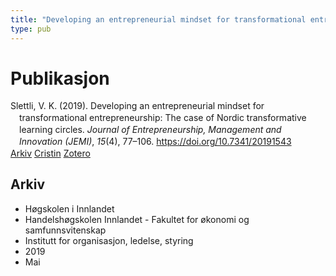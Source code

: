 ```yaml
---
title: "Developing an entrepreneurial mindset for transformational entrepreneurship: The case of Nordic transformative learning circles"
type: pub
---
```

<h1>Publikasjon</h1>
<article id="csl-bib-container-5B49AJZH" class="csl-bib-container">
  <div class="csl-bib-body" style="line-height: 1.35; padding-left: 1em; text-indent:-1em;">
  <div class="csl-entry">Slettli, V. K. (2019). Developing an entrepreneurial mindset for transformational entrepreneurship: The case of Nordic transformative learning circles. <i>Journal of Entrepreneurship, Management and Innovation (JEMI)</i>, <i>15</i>(4), 77&#x2013;106. <a href="https://doi.org/10.7341/20191543">https://doi.org/10.7341/20191543</a></div>
</div>
  <div class="csl-bib-buttons">
    <a href="#taxonomy-article-5B49AJZH" class="csl-bib-button">Arkiv</a>
    <a href="https://app.cristin.no/results/show.jsf?id=1700148" alt="Cristin URL" class="csl-bib-button">Cristin</a>
    <a href="http://zotero.org/groups/5022929/items/5B49AJZH" alt="Zotero URL" class="csl-bib-button">Zotero</a>
  </div>
  <div id="csl-bib-meta-container-5B49AJZH"></div>
</article>
<div id="csl-bib-meta-5B49AJZH" class="csl-bib-meta">
  <article id="taxonomy-article-5B49AJZH" class="taxonomy-article">
    <h1>Arkiv</h1>
    <ul>
      <li>Høgskolen i Innlandet</li>
      <li>Handelshøgskolen Innlandet - Fakultet for økonomi og samfunnsvitenskap</li>
      <li>Institutt for organisasjon, ledelse, styring</li>
      <li>2019</li>
      <li>Mai</li>
    </ul>
  </article>
</div>
